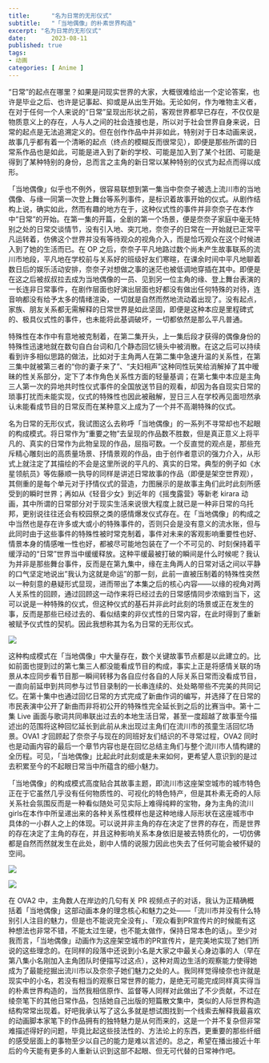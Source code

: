 ```yaml
---
title:      "名为日常的无形仪式"
subtitle:   "「当地偶像」的朴素世界构造"
excerpt: "名为日常的无形仪式"
date:       2023-08-11
published: true
tags:
- 动画
categories: [ Anime ]
---
```


“日常”的起点在哪里？如果是问现实世界的大家，大概很难给出一个定论答案，也许是毕业之后、也许是记事起、抑或是从出生开始。无论如何，作为唯物主义者，在对于任何一个人来说的“日常”呈现出形状之前，客观世界都早已存在，不仅仅是物质意义上的存在，人与人之间的社会连接也是，所以对于社会世界自身来说，日常的起点是无法追溯定义的。但在创作作品中并非如此，特别对于日本动画来说，故事几乎都有着一个清晰的起点（终点的模糊反而很常见），即便是那些所谓的日常系作品也是如此，可能是进入到了新的学校、可能是加入到了某个社团、可能是得到了某种特别的身份，总而言之主角的新日常以某种特别的仪式为起点而得以成形。

<!--more-->

「当地偶像」似乎也不例外，很容易联想到第一集当中奈奈子被选上流川市的当地偶像、与缘一同第一次登上舞台等系列事件，是标识着故事开始的仪式。从剧作结构上说，确实如此，然而有趣的地方在于，这种仪式性的事件并非奈奈子在本作中“日常”的开始。在第一集的开篇，全剧的第一个场景，便是奈奈子家庭中毫无特别之处的日常交谈情节，没有引入地、突兀地，奈奈子的日常在一开始就已正常平凡运转着，仿佛这个世界并没有等待观众的视角介入，而是恰巧观众在这个时候进入到了她的生活而已。在 OP 之后，奈奈子平凡地路过数个尚未产生故事联系的流川市地段，平凡地在学校前与关系好的班级好友们寒暄，在课余时间中平凡地聊着数日后的娱乐活动安排，奈奈子对想做之事的迷茫也被低调地穿插在其中。即便是在这之后被叔叔拉去成为当地偶像的一员、见到另一位主角的缘、登上舞台表演的一长连非日常事件，在剧作层面也好演出层面也好都没有做出任何特殊的对待，连音响都没有给予太多的情绪渲染，一切就是自然而然地流动着出现了。没有起点，家族、朋友关系都无需解释的日常世界是如此坚固，即便是这种本应是里程碑式的、极具仪式性的事件，也未能将此基调破坏，一切都依然是那么平凡普通。

特殊性在本作中有意地被克制着，在第二集开头，上一集后段才获得的偶像身份的特殊性迅速地就在数句自白台词和几个静态回忆镜头中被消散。在这之后可以持续看到许多相似思路的做法，比如对于主角两人在第二集中急速升温的关系性，在第三集中就被第三者的“你的妻子来了”、“夫妇相声”这种同性玩笑给消解掉了其中暧昧的性关系部分，定下了本作角色关系性方面的轻量基调；在第七集中本应是主角三人第一次的异地共时性仪式事件的全国放送节目的观看，却因为各自现实日常的琐事打扰而未能实现，仪式的特殊性也因此被融解，翌日三人在学校再见面坦然承认未能看成节目的日常反而在某种意义上成为了一个并不高潮特殊的仪式。

名为日常的无形仪式，我试图这么去称呼「当地偶像」的一系列不寻常却也不起眼的构成模式。将日常作为“重要之物”去呈现的作品数不胜数，但是真正意义上将平凡的、真实的日常作为此物呈现的作品，屈指可数。一个反直觉的观点是，那些充斥精心雕刻出的高质量场景、抒情景观的作品，由于创作者意识的强力介入，从形式上就注定了其描绘的不会是这里所说的平凡的、真实的日常。典型的例子如《水星领航员》等佐藤顺一执导的同样是讲述日常故事的作品（即便是架空世界观），其侧重的是每个单元对于抒情仪式的营造，力图展示的是故事主角们此时此刻所感受到的瞬时世界；再如从《轻音少女》到近年的《摇曳露营》等新老 kirara 动画，其中所谓的日常部分对于现实生活来说很大程度上就已是一种非日常的乌托邦，更别说往往还会有校园祭之类的感情爆发仪式存在。在「当地偶像」的构成之中当然也是存在许多或大或小的特殊事件的，否则只会是没有意义的流水账，但与此同时由于这些事件的特殊性被时常克制着，事件对未来的客观影响重要性也好、情景本身的情感唯一性也好，都被尽可能地包装在了一个不可见的、时刻保持着平缓浮动的“日常”世界当中缓缓释放。这种平缓最被打破的瞬间是什么时候呢？我认为并非是那些舞台事件，反而是在第九集中，缘在主角两人的日常对话之间以平静的口气坚定地说出”我认为这就是命运”的那一刻，此前一直被压制着的特殊性突然以一种刻意的悬疑形式显现，进而带出了本集之后的核心内容——以缘的视角对两人关系性的回顾，通过回顾这一动作来将已经过去的日常感情同步浓缩到当下，这可以说是一种特殊的仪式，但这种仪式的基石并非此时此刻的场景或正在发生的事，反而是那些已经过去的、看似结束的非仪式性的日常内容，在此时得到了重新被赋予仪式性的契机。因此我想称其为名为日常的无形仪式。

![](/imgs/2023-08-11-名为日常的无形仪式/2023-08-11-22-58-21-image.jpg)

这种构成模式在「当地偶像」中大量存在，数个关键故事节点都是以此建立的。比如前面也提到过的第七集三人都没能看成节目的构成，事实上正是将感情关联的场景从本应同步看节目那一瞬间转移为各自应付各自的人际关系日常而没看成节目，一直向前延申到共同参与过节目录制的一长串连续的、处处略带些不完美的共同记忆。在第十集中也通过回忆日常的方式完成了新曲作词的编写，并选择了在日常的市民表演中公开了新曲而非将初公开的特殊性完全延长到之后的比赛当中。第十二集 Live 画面与歌词共同串联出过去的本地生活日常，甚至一度超越了故事至今描述出的范围将这种回忆延长到此前从未出现过主角们在流川市的孩童生活回忆场景。OVA1 才回顾起了奈奈子与现在的同班好友们结识的不寻常过程，OVA2 同时也是动画内容的最后一个章节内容也是在回忆总结主角们与整个流川市人情构建的全历程。可见，「当地偶像」比起此时此刻或是未来如何，更希望人意识到的是过去积累至今的不起眼日常当中所蕴含的细小魅力。

「当地偶像」的构成模式高度贴合其故事主题，即流川市这座架空城市的城市特色正在于它虽然几乎没有任何物质性的、可视化的特色特产，但是其朴素无奇的人际关系社会氛围反而是一种看似随处可见实际上难得纯粹的宝物，身为主角的流川girls在本作中所呈递出来的各种关系性模样也是这种地缘人际形状在这座城市中具体的一小群人之上的体现。可以说并非主角的存在决定了世界的存在，而是世界的存在决定了主角的存在，并且这种影响关系本身依旧是被去特质化的，一切仿佛都是自然而然就发生在此处，剧中人情的说服力因此也失去了任何可能会被怀疑的空间。

![](/imgs/2023-08-11-名为日常的无形仪式/2023-08-11-22-59-10-image.jpg)

![](/imgs/2023-08-11-名为日常的无形仪式/2023-08-11-22-58-40-image.jpg)

在 OVA2 中，主角数人在岸边的几句有关 PR 视频点子的对话，我认为正精确概括着「当地偶像」这部动画本身的理念核心和魅力之处——「流川市并没有什么特别引人注目的魅力，但是也不能说完全没有」、「观众看到PR宣传片的时候能有这种想法也非常不错，不能太过生硬，也不能太做作，保持日常本色的话」。至少对我而言，「当地偶像」动画作为这座架空城市的PR宣传片，是完美地实现了她们所说的这些理念的。在同样的段落中还说到小名是大家之中最关心身边事的人（早在第八集小名刚加入主角团队时便描写过这点），这种对周边生活的观察能力使得她成为了最能挖掘出流川市以及奈奈子她们魅力之处的人。我同样觉得绫奈也许就是现实中的小名，若没有相当的观察日常世界的能力，是绝无可能完成同样真实得当的朴素世界构造的，当然我相信原作、监督等人同样对此做出了不少贡献，不过在绫奈笔下的其他日常作品，包括她自己出版的短篇散文集中，类似的人际世界构造结构常常出现着。好吧我承认写了这么多就是想试图找到一个线索去解释我最喜欢的动画脚本家笔下的作品拥有的独特魅力是从何而来的，这是一个并不复杂但非常难描述得好的问题，毕竟比起这些技法性的、方法论上的东西，更重要的那些纤细的感受层面上的事物至少以自己的能力是难以言述的。总之，希望在播出接近十年后的今天能有更多的人重新认识到这部不起眼、但无可代替的日常神作吧。
